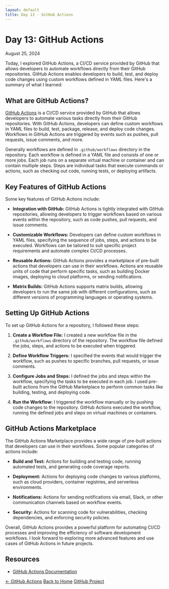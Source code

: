 ```yaml
---
layout: default
title: Day 13 - GitHub Actions
---
```


# Day 13: GitHub Actions

<div class="date">August 25, 2024</div>

Today, I explored GitHub Actions, a CI/CD service provided by GitHub that allows developers to automate workflows directly from their GitHub repositories. GitHub Actions enables developers to build, test, and deploy code changes using custom workflows defined in YAML files. Here's a summary of what I learned:

## What are GitHub Actions?

[GitHub Actions](https://docs.github.com/en/actions) is a CI/CD service provided by GitHub that allows developers to automate various tasks directly from their GitHub repositories. With GitHub Actions, developers can define custom workflows in YAML files to build, test, package, release, and deploy code changes. Workflows in GitHub Actions are triggered by events such as pushes, pull requests, issue comments, and more.

Generally workflows are defined in `.github/workflows` directory in the repository. Each workflow is defined in a YAML file and consists of one or more jobs. Each job runs on a separate virtual machine or container and can contain multiple steps. Steps are individual tasks that execute commands or actions, such as checking out code, running tests, or deploying artifacts.

## Key Features of GitHub Actions

Some key features of GitHub Actions include:

- **Integration with GitHub:** GitHub Actions is tightly integrated with GitHub repositories, allowing developers to trigger workflows based on various events within the repository, such as code pushes, pull requests, and issue comments.

- **Customizable Workflows:** Developers can define custom workflows in YAML files, specifying the sequence of jobs, steps, and actions to be executed. Workflows can be tailored to suit specific project requirements and automate complex CI/CD processes.

- **Reusable Actions:** GitHub Actions provides a marketplace of pre-built actions that developers can use in their workflows. Actions are reusable units of code that perform specific tasks, such as building Docker images, deploying to cloud platforms, or sending notifications.

- **Matrix Builds:** GitHub Actions supports matrix builds, allowing developers to run the same job with different configurations, such as different versions of programming languages or operating systems.

## Setting Up GitHub Actions

To set up GitHub Actions for a repository, I followed these steps:

1. **Create a Workflow File:** I created a new workflow file in the `.github/workflows` directory of the repository. The workflow file defined the jobs, steps, and actions to be executed when triggered.

2. **Define Workflow Triggers:** I specified the events that would trigger the workflow, such as pushes to specific branches, pull requests, or issue comments.

3. **Configure Jobs and Steps:** I defined the jobs and steps within the workflow, specifying the tasks to be executed in each job. I used pre-built actions from the GitHub Marketplace to perform common tasks like building, testing, and deploying code.

4. **Run the Workflow:** I triggered the workflow manually or by pushing code changes to the repository. GitHub Actions executed the workflow, running the defined jobs and steps on virtual machines or containers.

## GitHub Actions Marketplace

The GitHub Actions Marketplace provides a wide range of pre-built actions that developers can use in their workflows. Some popular categories of actions include:

- **Build and Test:** Actions for building and testing code, running automated tests, and generating code coverage reports.

- **Deployment:** Actions for deploying code changes to various platforms, such as cloud providers, container registries, and serverless environments.

- **Notifications:** Actions for sending notifications via email, Slack, or other communication channels based on workflow events.

- **Security:** Actions for scanning code for vulnerabilities, checking dependencies, and enforcing security policies.

Overall, GitHub Actions provides a powerful platform for automating CI/CD processes and improving the efficiency of software development workflows. I look forward to exploring more advanced features and use cases of GitHub Actions in future projects.

## Resources

- [GitHub Actions Documentation](https://docs.github.com/en/actions)


<div class="navigation">
    <a href="./day-12.html">← GitHub Actions</a>
  <a href="../allfiles.html">Back to Home</a>
  <a href="./day-14.html">GitHub Project</a>
</div>
